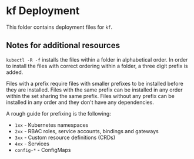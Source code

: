 # kf Deployment

This folder contains deployment files for `kf`.

## Notes for additional resources

`kubectl -R -f` installs the files within a folder in alphabetical order.
In order to install the files with correct ordering within a folder, a three digit prefix is added.

Files with a prefix require files with smaller prefixes to be installed before they are installed.
Files with the same prefix can be installed in any order within the set sharing the same prefix.
Files without any prefix can be installed in any order and they don't have any dependencies.

A rough guide for prefixing is the following:

* `1xx` - Kubernetes namespaces
* `2xx` - RBAC roles, service accounts, bindings and gateways
* `3xx` - Custom resource definitions (CRDs)
* `4xx` - Services
* `config-*` - ConfigMaps
